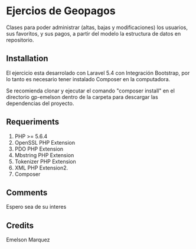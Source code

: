# Ejercios de Geopagos



Clases para poder administrar (altas, bajas y modificaciones) los usuarios, sus favoritos, y sus pagos, a partir del modelo la estructura de datos en repositorio.



## Installation

El ejercicio esta desarrolado con Laravel 5.4 con Integración Bootstrap, por lo tanto es necesario tener instalado Composer en la computadora.

Se recomienda clonar y ejecutar el comando "composer install" en el directorio gp-emelson dentro de la carpeta para descargar las dependencias del proyecto.


## Requeriments
1. PHP >= 5.6.4
2. OpenSSL PHP Extension
3. PDO PHP Extension
4. Mbstring PHP Extension
5. Tokenizer PHP Extension
6. XML PHP Extension2.
7. Composer

## Comments

Espero sea de su interes

## Credits

Emelson Marquez
